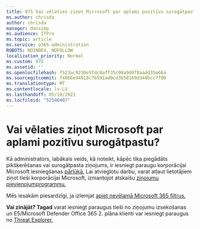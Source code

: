```yaml
---
title: 975 Vai vēlaties ziņot Microsoft par aplami pozitīvu surogātpastu?
ms.author: chrisda
author: chrisda
manager: dansimp
ms.audience: ITPro
ms.topic: article
ms.service: o365-administration
ROBOTS: NOINDEX, NOFOLLOW
localization_priority: Normal
ms.custom: 975
ms.assetid: ''
ms.openlocfilehash: f523ac9230e5fdc8aff35c90a9d0f8aadd35e66a
ms.sourcegitcommit: f4866e94918c7b591ad0cd3b58169d340bcc7f00
ms.translationtype: MT
ms.contentlocale: lv-LV
ms.lasthandoff: 05/19/2021
ms.locfileid: "52540407"
---
```

# <a name="would-you-like-to-report-a-spam-false-positive-to-microsoft"></a>Vai vēlaties ziņot Microsoft par aplami pozitīvu surogātpastu?

Kā administrators, labākais veids, kā noteikt, kāpēc tika piegādāts pikšķerēšanas vai surogātpasta ziņojums, ir iesniegt paraugu korporācijai Microsoft iesniegšanas [pārlūkā.](https://protection.office.com/reportsubmission) Lai atvieglotu darbu, varat atļaut lietotājiem ziņot tieši korporācijai Microsoft, izmantojot atskaišu [ziņojumu pievienojumprogrammu.](https://appsource.microsoft.com/product/office/WA104381180?src=office&tab=Overview)

Mēs iesakām piesardzīgi, ja izlemjat [apiet nevēlamā Microsoft 365 filtrus.](/exchange/troubleshoot/antispam/cautions-against-bypassing-spam-filters)

**Vai zinājāt? Tagad** varat iesniegt [](https://protection.office.com/messagetrace) paraugus tieši no ziņojumu izsekošanas un E5/Microsoft Defender Office 365 2. plāna klienti var iesniegt paraugus no [Threat Explorer.](/microsoft-365/security/office-365-security/threat-explorer)
